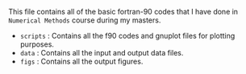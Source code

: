 This file contains all of the basic fortran-90 codes that I have done in `Numerical Methods` course during my masters.

- `scripts` : Contains all the f90 codes and gnuplot files for plotting purposes.
- `data` : Contains all the input and output data files.
- `figs` : Contains all the output figures.


